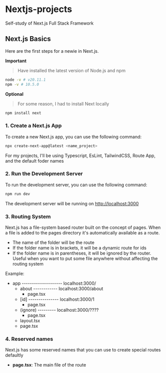 # Nextjs-projects
Self-study of Next.js Full Stack Framework

## Next.js Basics

Here are the first steps for a newie in Next.js. 

**Important**
> Have installed the latest version of Node.js and npm

```bash
node -v # v20.11.1
npm -v # 10.5.0
```

**Optional**
> For some reason, I had to install Next locally

```bash
npm install next
```

### 1. Create a Next.js App
To create a new Next.js app, you can use the following command:
```bash
npx create-next-app@latest <name_project>
```
For my projects, I'll be using Typescript, EsLint, TailwindCSS, Route App, and the default foder names

### 2. Run the Development Server
To run the development server, you can use the following command:
```bash
npm run dev
```
The development server will be running on [http://localhost:3000](http://localhost:3000)


### 3. Routing System
Next.js has a file-system based router built on the concept of pages. When a file is added to the pages directory it's automatically available as a route.

- The name of the folder will be the route
- If the folder name is in brackets, it will be a dynamic route for ids
- If the folder name is in parentheses, it will be ignored by the router. Useful when you want to put some file anywhere without affecting the routing system

Example:
+ app   -------------------- localhost:3000/
  + about    ------------ localhost:3000/about
    + page.tsx
  + [id]   --------------- localhost:3000/1
    + page.tsx
  + (ignore)  --------- localhost:3000/????
    + page.tsx 
  + layout.tsx
  + page.tsx

### 4. Reserved names

Next.js has some reserved names that you can use to create special routes defaultly

- **page.tsx**: The main file of the route
